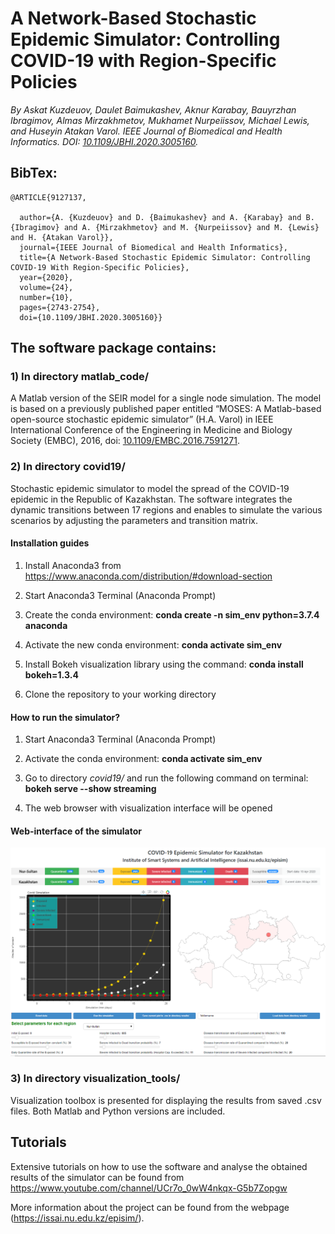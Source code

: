 # A Network-Based Stochastic Epidemic Simulator: Controlling COVID-19 with Region-Specific Policies
*By Askat Kuzdeuov, Daulet Baimukashev, Aknur Karabay, Bauyrzhan Ibragimov, Almas Mirzakhmetov, Mukhamet Nurpeiissov, Michael Lewis, and Huseyin Atakan Varol. IEEE Journal of Biomedical and Health Informatics. DOI: [10.1109/JBHI.2020.3005160](https://ieeexplore.ieee.org/document/9127137).*

## BibTex:
```
@ARTICLE{9127137,

  author={A. {Kuzdeuov} and D. {Baimukashev} and A. {Karabay} and B. {Ibragimov} and A. {Mirzakhmetov} and M. {Nurpeiissov} and M. {Lewis} and H. {Atakan Varol}},
  journal={IEEE Journal of Biomedical and Health Informatics}, 
  title={A Network-Based Stochastic Epidemic Simulator: Controlling COVID-19 With Region-Specific Policies}, 
  year={2020},
  volume={24},
  number={10},
  pages={2743-2754},
  doi={10.1109/JBHI.2020.3005160}}
```

## The software package contains:

### 1) In directory matlab_code/
A Matlab version of the SEIR model for a single node simulation. The model is based on a previously published paper entitled “MOSES: A Matlab-based open-source stochastic epidemic simulator” (H.A. Varol) in IEEE International Conference of the Engineering in Medicine and Biology Society (EMBC), 2016, doi: [10.1109/EMBC.2016.7591271](https://ieeexplore.ieee.org/document/7591271).

### 2) In directory covid19/
Stochastic epidemic simulator to model the spread of the COVID-19 epidemic in the Republic of Kazakhstan. The software integrates the dynamic transitions between 17 regions and enables to simulate the various scenarios by adjusting the parameters and transition matrix.


#### Installation guides

1) Install Anaconda3 from https://www.anaconda.com/distribution/#download-section

2) Start Anaconda3 Terminal (Anaconda Prompt)

3) Create the conda environment: **conda create -n sim_env python=3.7.4 anaconda**

4) Activate the new conda environment: **conda activate sim_env**

5) Install Bokeh visualization library using the command: **conda install bokeh=1.3.4**

6) Clone the repository to your working directory

#### How to run the simulator?

1) Start Anaconda3 Terminal (Anaconda Prompt)

2) Activate the conda environment: **conda activate sim_env**

3) Go to directory *covid19/* and run the following command on terminal: **bokeh serve --show streaming**

4) The web browser with visualization interface will be opened

#### Web-interface of the simulator

![](web_interface.png)

### 3) In directory visualization_tools/

Visualization toolbox is presented for displaying the results from saved .csv files. Both Matlab and Python versions are included.

## Tutorials

Extensive tutorials on how to use the software and analyse the obtained results of the simulator can be found from https://www.youtube.com/channel/UCr7o_0wW4nkqx-G5b7Zopgw


More information about the project can be found from the webpage (https://issai.nu.edu.kz/episim/).
